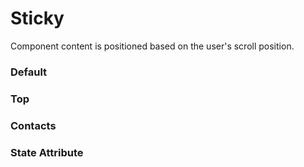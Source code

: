 # Sticky

Component content is positioned based on the user's scroll position.

<Playground />

<Usage />

<Api />

<Examples />

### Default

<Example value="default" />

### Top

<Example value="top" />

### Contacts

<Example value="contacts" />

### State Attribute

<Example value="state-attribute" />

<Checklist 
    accessibility={false}
    bidirectionality={false}
    cssParts={false}
    cssVariables={false}
    documentation={false}
    examples={false}
    events={false}
    keyboard={false}
    methods={false}
    playground={false}
    properties={false}
    skeleton={false}
    slots={false}
/>

<LastModified />
